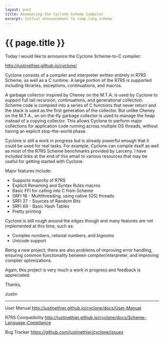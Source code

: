 ```yaml
---
layout: post
title: Announcing the Cyclone Scheme Compiler
excerpt: Initial announcement to comp.lang.scheme
---
```


# {{ page.title }}

Today I would like to announce the Cyclone Scheme-to-C compiler: 

http://justinethier.github.io/cyclone/ 

Cyclone consists of a compiler and interpreter written entirely in R7RS Scheme, as well as a C runtime. A large portion of the R7RS is supported including libraries, exceptions, continuations, and macros. 

A garbage collector inspired by Cheney on the M.T.A. is used by Cyclone to support full tail recursion, continuations, and generational collection. Scheme code is compiled into a series of C functions that never return and the stack is used as the first generation of the collector. But unlike Cheney on the M.T.A., an on-the-fly garbage collector is used to manage the heap instead of a copying collector. This allows Cyclone to perform major collections for application code running across multiple OS threads, without having an explicit stop-the-world phase. 

Cyclone is still a work in progress but is already powerful enough that it could be used for real tasks. For example, Cyclone can compile itself as well as most of the R7RS Scheme benchmarks provided by Larceny. I have included links at the end of this email to various resources that may be useful for getting started with Cyclone. 

Major features include: 

- Supports majority of R7RS 
- Explicit Renaming and Syntax Rules macros 
- Basic FFI for calling into C from Scheme 
- SRFI 18 - Multithreading, using native (OS) threads 
- SRFI 27 - Sources of Random Bits 
- SRFI 69 - Basic Hash Tables 
- Pretty printing 

Cyclone is still rough around the edges though and many features are not implemented at this time, such as: 

- Complex numbers, rational numbers, and bignums 
- Unicode support 

Being a new project, there are also problems of improving error handling, ensuring common functionality between compiler/interpreter, and improving compiler optimizations.

Again, this project is very much a work in progress and feedback is appreciated. 

Thanks, 

Justin 

----------------- 
User Manual 
http://justinethier.github.io/cyclone/docs/User-Manual 

R7RS Compatibility 
http://justinethier.github.io/cyclone/docs/Scheme-Language-Compliance 

Bug Tracker 
https://github.com/justinethier/cyclone/issues 

